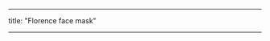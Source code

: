 - - -
title: "Florence face mask"
- - -

<YouTube id='VcQ69_ANsRA' />

<PatternDocs pattern='florence' />
